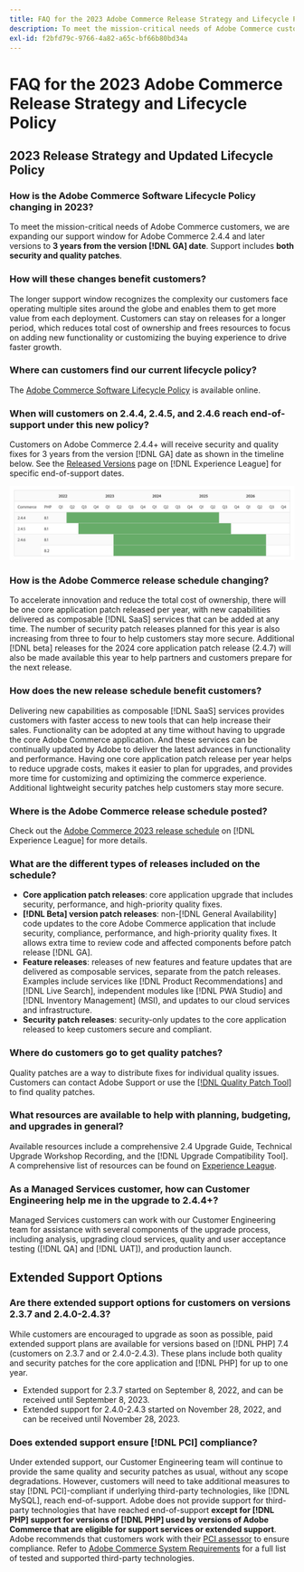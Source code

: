 ```yaml
---
title: FAQ for the 2023 Adobe Commerce Release Strategy and Lifecycle Policy
description: To meet the mission-critical needs of Adobe Commerce customers, we are expanding our support window for Adobe Commerce 2.4.4 and later versions to **3 years from the version [!DNL GA] date**. Support includes **both security and quality patches**. See our new [release calendar](https://experienceleague.adobe.com/docs/commerce-operations/release/planning/schedule.html) for timing details.
exl-id: f2bfd79c-9766-4a82-a65c-bf66b80bd34a
---
```

# FAQ for the 2023 Adobe Commerce Release Strategy and Lifecycle Policy

## 2023 Release Strategy and Updated Lifecycle Policy

### How is the Adobe Commerce Software Lifecycle Policy changing in 2023?

To meet the mission-critical needs of Adobe Commerce customers, we are expanding our support window for Adobe Commerce 2.4.4 and later versions to **3 years from the version [!DNL GA] date**. Support includes **both security and quality patches**. 

### How will these changes benefit customers?

The longer support window recognizes the complexity our customers face operating multiple sites around the globe and enables them to get more value from each deployment. Customers can stay on releases for a longer period, which reduces total cost of ownership and frees resources to focus on adding new functionality or customizing the buying experience to drive faster growth.

### Where can customers find our current lifecycle policy?

The [Adobe Commerce Software Lifecycle Policy](https://www.adobe.com/content/dam/cc/en/legal/terms/enterprise/pdfs/Adobe-Commerce-Software-Lifecycle-Policy.pdf) is available online.

### When will customers on 2.4.4, 2.4.5, and 2.4.6 reach end-of-support under this new policy?

Customers on Adobe Commerce 2.4.4+ will receive security and quality fixes for 3 years from the version [!DNL GA] date as shown in the timeline below. See the [Released Versions](https://experienceleague.adobe.com/docs/commerce-operations/release/versions.html) page on [!DNL Experience League] for specific end-of-support dates.

![Graph 1](assets/MSKB-1978-1.jpg)

### How is the Adobe Commerce release schedule changing?

To accelerate innovation and reduce the total cost of ownership, there will be one core application patch released per year, with new capabilities delivered as composable [!DNL SaaS] services that can be added at any time. The number of security patch releases planned for this year is also increasing from three to four to help customers stay more secure. Additional [!DNL beta] releases for the 2024 core application patch release (2.4.7) will also be made available this year to help partners and customers prepare for the next release.

### How does the new release schedule benefit customers?

Delivering new capabilities as composable [!DNL SaaS] services provides customers with faster access to new tools that can help increase their sales. Functionality can be adopted at any time without having to upgrade the core Adobe Commerce application. And these services can be continually updated by Adobe to deliver the latest advances in functionality and performance. Having one core application patch release per year helps to reduce upgrade costs, makes it easier to plan for upgrades, and provides more time for customizing and optimizing the commerce experience. Additional lightweight security patches help customers stay more secure.

### Where is the Adobe Commerce release schedule posted?

Check out the [Adobe Commerce 2023 release schedule](https://experienceleague.adobe.com/docs/commerce-operations/release/planning/schedule.html) on [!DNL Experience League] for more details.

### What are the different types of releases included on the schedule?

* **Core application patch releases**: core application upgrade that includes security, performance, and high-priority quality fixes.
* **[!DNL Beta] version patch releases**: non-[!DNL General Availability] code updates to the core Adobe Commerce application that include security, compliance, performance, and high-priority quality fixes. It allows extra time to review code and affected components before patch release [!DNL GA].
* **Feature releases**: releases of new features and feature updates that are delivered as composable services, separate from the patch releases. Examples include services like [!DNL Product Recommendations] and [!DNL Live Search], independent modules like [!DNL PWA Studio] and [!DNL Inventory Management] (MSI), and updates to our cloud services and infrastructure.
* **Security patch releases**: security-only updates to the core application released to keep customers secure and compliant.

### Where do customers go to get quality patches?

Quality patches are a way to distribute fixes for individual quality issues. Customers can contact Adobe Support or use the [[!DNL Quality Patch Tool]](https://experienceleague.adobe.com/docs/commerce-knowledge-base/kb/announcements/commerce-announcements/magento-quality-patches-released-new-tool-to-self-serve-quality-patches.html) to find quality patches.

### What resources are available to help with planning, budgeting, and upgrades in general?

Available resources include a comprehensive 2.4 Upgrade Guide, Technical Upgrade Workshop Recording, and the [!DNL Upgrade Compatibility Tool]. A comprehensive list of resources can be found on [Experience League](https://experienceleague.adobe.com/docs/commerce-operations/upgrade-guide/resources/recommended-reading.html).

### As a Managed Services customer, how can Customer Engineering help me in the upgrade to 2.4.4+?

Managed Services customers can work with our Customer Engineering team for assistance with several components of the upgrade process, including analysis, upgrading cloud services, quality and user acceptance testing ([!DNL QA] and [!DNL UAT]), and production launch.

## Extended Support Options

### Are there extended support options for customers on versions 2.3.7 and 2.4.0-2.4.3?

While customers are encouraged to upgrade as soon as possible, paid extended support plans are available for versions based on [!DNL PHP] 7.4 (customers on 2.3.7 and or 2.4.0-2.4.3). These plans include both quality and security patches for the core application and [!DNL PHP] for up to one year.

* Extended support for 2.3.7 started on September 8, 2022, and can be received until September 8, 2023. 
* Extended support for 2.4.0-2.4.3 started on November 28, 2022, and can be received until November 28, 2023. 

### Does extended support ensure [!DNL PCI] compliance?

Under extended support, our Customer Engineering team will continue to provide the same quality and security patches as usual, without any scope degradations. However, customers will need to take additional measures to stay [!DNL PCI]-compliant if underlying third-party technologies, like [!DNL MySQL], reach end-of-support. Adobe does not provide support for third-party technologies that have reached end-of-support **except for [!DNL PHP] support for versions of [!DNL PHP] used by versions of Adobe Commerce that are eligible for support services or extended support**. Adobe recommends that customers work with their [PCI assessor](https://www.pcisecuritystandards.org/assessors_and_solutions/qualified_security_assessors) to ensure compliance. Refer to [Adobe Commerce System Requirements](https://experienceleague.adobe.com/docs/commerce-operations/installation-guide/system-requirements.html) for a full list of tested and supported third-party technologies.

